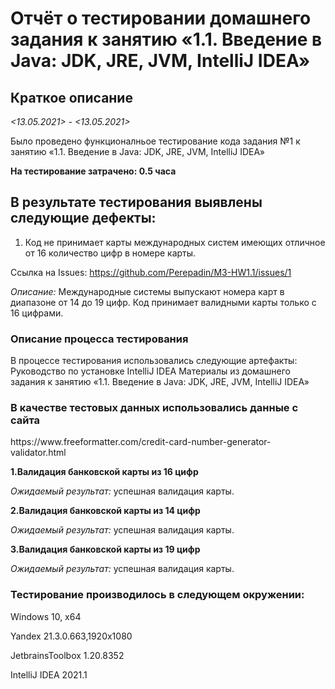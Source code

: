 <h1>Отчёт о тестировании домашнего задания к занятию «1.1. Введение в Java: JDK, JRE, JVM, IntelliJ IDEA»</h1> 
<h2> Краткое описание </h2>

*<13.05.2021> - <13.05.2021>* 

Было проведено функционалньое тестирование кода задания №1 к занятию «1.1. Введение в Java: JDK, JRE, JVM, IntelliJ IDEA»

**На тестирование затрачено: 0.5 часа**

<h2>В результате тестирования выявлены следующие дефекты:</h2> 

1. Код не принимает карты международных систем имеющих отличное от 16 количество цифр в номере карты.

Ссылка на Issues:
https://github.com/Perepadin/M3-HW1.1/issues/1


*Описание:* 
Международные системы выпускают номера карт в диапазоне от 14 до 19 цифр. Код принимает валидными карты только с 16 цифрами.

<h3></h3>

<h3>Описание процесса тестирования</h3> 
В процессе тестирования использовались следующие артефакты:
Руководство по установке IntelliJ IDEA
Материалы из домашнего задания к занятию «1.1. Введение в Java: JDK, JRE, JVM, IntelliJ IDEA»

<h3>В качестве тестовых данных использовались данные с сайта</h3>
https://www.freeformatter.com/credit-card-number-generator-validator.html 

**1.Валидация банковской карты из 16 цифр**

  *Ожидаемый результат:* успешная валидация карты.

**2.Валидация банковской карты из 14 цифр**

  *Ожидаемый результат:* успешная валидация карты.

**3.Валидация банковской карты из 19 цифр** 

  *Ожидаемый результат:* успешная валидация карты.

<h3>Тестирование производилось в следующем окружении:</h3>

Windows 10, x64

Yandex 21.3.0.663,1920x1080

JetbrainsToolbox 1.20.8352

IntelliJ IDEA 2021.1

